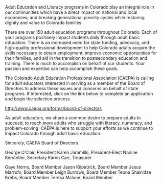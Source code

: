 Adult Education and Literacy programs in Colorado play an integral role in our communities which have a direct impact on national and local economies; and breaking generational poverty cycles while restoring dignity and value to Colorado families.

There are over 150 adult education programs throughout Colorado. Each of your programs positively impact students daily through adult basic education. There is an increased need for state funding, advocacy, and high-quality professional development to help Colorado adults acquire the skills necessary to obtain employment, improve economic opportunities for their families, and aid in the transition to postsecondary education and training. There is much to accomplish on behalf of our students. Your passion and expertise can help accomplish these goals.

The Colorado Adult Education Professional Association (CAEPA) is calling for adult educators interested in serving as a member of the Board of Directors to address these issues and concerns on behalf of state programs. If interested, click on the link below to complete an application and begin the selection process.

http://www.caepa.org/forms/board-of-directors

As adult educators, we share a common desire to prepare adults to succeed, to reach more adults who struggle with literacy, numeracy, and problem-solving. CAEPA is here to support your efforts as we continue to Impact Colorado through adult basic education.

Sincerely,
CAEPA Board of Directors

George O’Clair, President
Karen Jaramillo, President-Elect
Nadine Kerstetter, Secretary
Karen Carr, Treasurer

Gaye Horne, Board Member
Jason Kilpatrick, Board Member
Jesus Marrufo, Board Member
Leigh Burrows, Board Member
Teona Shainidze Krebs, Board Member
Teresa Malone, Board Member
